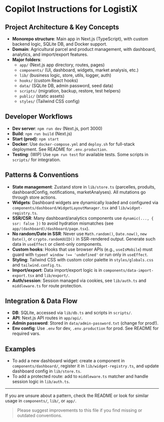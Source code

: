 # Copilot Instructions for LogistiX

## Project Architecture & Key Concepts
- **Monorepo structure**: Main app in Next.js (TypeScript), with custom backend logic, SQLite DB, and Docker support.
- **Domain**: Agricultural parcel and product management, with dashboard, analytics, and import/export features.
- **Major folders**:
  - `app/` (Next.js app directory, routes, pages)
  - `components/` (UI, dashboard, widgets, market analysis, etc.)
  - `lib/` (business logic, store, utils, logger, auth)
  - `hooks/` (custom React hooks)
  - `data/` (SQLite DB, admin password, seed data)
  - `scripts/` (migration, backup, restore, test helpers)
  - `public/` (static assets)
  - `styles/` (Tailwind CSS config)

## Developer Workflows
- **Dev server**: `npm run dev` (Next.js, port 3000)
- **Build**: `npm run build` (Next.js)
- **Start (prod)**: `npm start`
- **Docker**: Use `docker-compose.yml` and `deploy.sh` for full-stack deployment. See README for `.env.production`.
- **Testing**: (WIP) Use `npm run test` for available tests. Some scripts in `scripts/` for integration.

## Patterns & Conventions
- **State management**: Zustand store in `lib/store.ts` (parcelles, produits, dashboardConfig, notifications, marketAnalyses). All mutations go through store actions.
- **Widgets**: Dashboard widgets are dynamically loaded and configured via `components/dashboard/WidgetLayoutManager.tsx` and `lib/widget-registry.ts`.
- **SSR/CSR**: Many dashboard/analytics components use `dynamic(..., { ssr: false })` to avoid hydration mismatches (see `app/(dashboard)/dashboard/page.tsx`).
- **No random/Date in SSR**: Never use `Math.random()`, `Date.now()`, `new Date()`, or `crypto.randomUUID()` in SSR-rendered output. Generate such data in `useEffect` or client-only components.
- **Custom hooks**: Hooks that use browser APIs (e.g., `useIsMobile`) must guard with `typeof window !== 'undefined'` or run only in `useEffect`.
- **Styling**: Tailwind CSS with custom color palette in `styles/globals.css` and `tailwind.config.ts`.
- **Import/export**: Data import/export logic is in `components/data-import-export.tsx` and `lib/export/`.
- **Auth/session**: Session managed via cookies, see `lib/auth.ts` and `middleware.ts` for route protection.

## Integration & Data Flow
- **DB**: SQLite, accessed via `lib/db.ts` and scripts in `scripts/`.
- **API**: Next.js API routes in `app/api/`.
- **Admin password**: Stored in `data/admin-password.txt` (change for prod!).
- **Env config**: Use `.env` for dev, `.env.production` for prod. See README for required vars.

## Examples
- To add a new dashboard widget: create a component in `components/dashboard/`, register it in `lib/widget-registry.ts`, and update dashboard config in `lib/store.ts`.
- To add a protected route: add to `middleware.ts` matcher and handle session logic in `lib/auth.ts`.

---

If you are unsure about a pattern, check the README or look for similar usage in `components/`, `lib/`, or `app/`.

> Please suggest improvements to this file if you find missing or outdated conventions.
